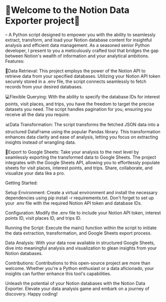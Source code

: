 # 🎉Welcome to the Notion Data Exporter project🎉

 – A Python script designed to empower you with the ability to seamlessly extract, transform, and load your Notion database content for insightful analysis and efficient data management. As a seasoned senior Python developer, I present to you a meticulously crafted tool that bridges the gap between Notion's wealth of information and your analytical ambitions.
Features:

📃Data Retrieval: This project employs the power of the Notion API to retrieve data from your specified databases. Utilizing your Notion API token securely stored in a .env file, the script connects seamlessly to fetch records from your desired databases.

💻Flexible Querying: With the ability to specify the database IDs for interest points, visit places, and trips, you have the freedom to target the precise datasets you need. The script handles pagination for you, ensuring you receive all the data you require.

📊Data Transformation: The script transforms the fetched JSON data into a structured DataFrame using the popular Pandas library. This transformation enhances data clarity and ease of analysis, letting you focus on extracting insights instead of wrangling data.

📎Export to Google Sheets: Take your analysis to the next level by seamlessly exporting the transformed data to Google Sheets. The project integrates with the Google Sheets API, allowing you to effortlessly populate sheets for visit places, interest points, and trips. Share, collaborate, and visualize your data like a pro.

Getting Started:

Setup Environment: Create a virtual environment and install the necessary dependencies using pip install -r requirements.txt. Don't forget to set up your .env file with the required Notion API token and database IDs.

Configuration: Modify the .env file to include your Notion API token, interest points ID, visit places ID, and trips ID.

Running the Script: Execute the main() function within the script to initiate the data extraction, transformation, and Google Sheets export process.

Data Analysis: With your data now available in structured Google Sheets, dive into meaningful analysis and visualization to glean insights from your Notion databases.

Contributions:
Contributions to this open-source project are more than welcome. Whether you're a Python enthusiast or a data aficionado, your insights can further enhance this tool's capabilities.

Unleash the potential of your Notion databases with the Notion Data Exporter. Elevate your data analysis game and embark on a journey of discovery. Happy coding!
